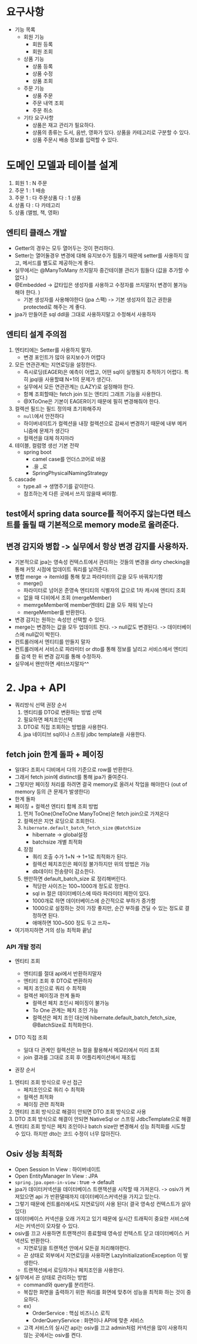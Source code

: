 # 요구사항
- 기능 목록
    - 회원 기능
        - 회원 등록
        - 회원 조회
    - 상품 기능
        - 상품 등록
        - 상품 수정
        - 상품 조회
    - 주문 기능 
        - 상품 주문
        - 주문 내역 조회
        - 주문 취소
    - 기타 요구사항
        - 상품은 재고 관리가 필요하다.
        - 상품의 종류는 도서, 음반, 영화가 있다. 상품을 카테고리로 구분할 수 있다.
        - 상품 주문시 배송 정보를 입력할 수 있다.

# 도메인 모델과 테이블 설계
1. 회원 1 : N 주문
2. 주문 1 : 1 배송
3. 주문 1 : 다 주문상품 다 : 1 상품
4. 상품 다 : 다 카테고리
5. 상품 (앨범, 책, 영화)

## 엔티티 클래스 개발
- Getter의 경우는 모두 열어두는 것이 편리하다.
- Setter는 열어둘경우 변경에 대해 유지보수가 힘들기 때문에 setter를 사용하지 않고, 메서드를 별도로 제공하는게 좋다.
- 실무에서는 @ManyToMany 쓰지말자 중간테이블 관리가 힘들다 (값을 추가할 수 없다.)
- @Embedded -> 값타입은 생성자를 사용하고 수정자를 쓰지말자( 변경이 불가능해야 한다. )
    - 기본 생성자를 사용해야한다 (jpa 스팩) -> 기본 생성자의 접근 권한을 protected로 해주는 게 좋다.
- jpa가 만들어준 sql ddl을 그대로 사용하지말고 수정해서 사용하자

## 엔티티 설계 주의점
1. 엔티티에는 Setter를 사용하지 말자.
    - 변경 포인트가 많아 유지보수가 어렵다
2. 모든 연관관계는 지연로딩을 설정한다.
    - 즉시로딩(EAGER)은 예측이 어렵고, 어떤 sql이 실행될지 추적하기 어렵다. 특히 jpql을 사용할떄 N+1의 문제가 생긴다.
    - 실무에서 모든 연관관계는 (LAZY)로 설정해야 한다.
    - 함꼐 조회할때는 fetch join 또는 엔티티 그래프 기능을 사용한다.
    - @XToOne은 기본이 EAGER이기 때문에 필히 변경해줘야 한다.
3. 컬렉션 필드는 필드 정의때 초기화해주자
    - `null`에서 안전하다
    - 하이버네이트가 컬렉션을 내장 컬렉션으로 감싸서 변경하기 때문에 내부 메커니즘에 문제가 생긴다
    - 컬렉션을 대체 하지마라
4. 테이블, 컬럼명 생선 기본 전략
    - spring boot
        - camel case를 언더스코어로 바꿈
        - .을 _로
        - SpringPhysicalNamingStrategy
5. cascade
    - type.all -> 생명주기를 같이한다.
    - 참조하는게 다른 곳에서 쓰지 않을때 써야함.

## test에서 spring data source를 적어주지 않는다면 테스트를 돌릴 때 기본적으로 memory mode로 올려준다.


## 변경 감지와 병합 -> 실무에서 항상 변경 감지를 사용하자.
- 기본적으로 jpa는 영속성 컨텍스트에서 관리하는 것들의 변경을 dirty checking을 통해 커밋 시점에 업데이트 쿼리를 날려준다.
- 병합 merge -> itemId를 통해 찾고 파라미터의 값을 모두 바꿔치기함
    - merge()
    - 파라미터로 넘어온 준영속 엔티티의 식별자의 값으로 1차 캐시에 엔티티 조회
    - 없을 때 디비에서 조회 (mergeMember)
    - memrgeMember에 member엔테티 값을 모두 채워 넣는다
    - mergeMember를 반환한다.
- 변경 감지는 원하는 속성만 선택할 수 있다.
- merge는 변경하는 값을 모두 업데이트 친다. -> null값도 변경된다. -> 데이터베이스에 null값이 박힌다.
- 컨트롤러에서 엔티티를 만들지 말자
- 컨트롤러에서 서비스로 파라미터 or dto를 통해 정보를 날리고 서비스에서 엔티티를 검색 한 뒤 변경 감지를 통해 수정하자.
- 실무에서 왠만하면 세터쓰지말자^^





# 2. Jpa  +  API
- 쿼리방식 선택 권장 순서
    1. 엔티티를 DTO로 변환하는 방법 선택
    2. 필요하면 페치조인선택
    3. DTO로 직접 조회하는 방법을 사용한다.
    4. jpa 네이티브 sql이나 스프링 jdbc template을 사용한다.


## fetch join 한계 돌파 + 페이징
- 일대다 조회시 디비에서 다의 기준으로 row를 반환한다.
- 그래서 fetch join에 distinct를 통해 jpa가 줄여준다.
- 그렇지만 페이징 처리를 하려면 결국 memory로 올려서 작업을 해야한다 (out of memory 등의 큰 문제가 발생한다)
- 한계 돌파
- 페이징 + 컬렉션 엔티티 함께 조회 방법
    1. 먼저 ToOne(OneToOne ManyToOne)은 fetch join으로 가져온다
    2. 컬렉션은 지연 로딩으로 조회한다.
    3. `hibernate.default_batch_fetch_size` `@BatchSize`
        - hibernate -> global설정
        - batchsize 개별 최적화
    4. 장점
        - 쿼리 호출 수가 1+N -> 1+1로 최적화가 된다.
        - 컬렉션 페치조인은 페이징 불가하지만 위의 방법은 가능
        - db데이터 전송량이 감소한다.
    5. 왠만하면 default_batch_size 로 정리해버린다.
        - 적당한 사이즈는 100~1000개 정도로 정한다.
        - sql in 절은 데이터베이스에 따라 파라미터 제한이 있다.
        - 1000개로 하면 데이터베이스에 순간적으로 부하가 증가함
        - 1000으로 설정하는 것이 가장 좋지만, 순간 부하를 견딜 수 있는 정도로 결정하면 된다.
        - 애매하면 100~500 정도 두고 쓰자~
- 여기까지하면 거의 성능 최적화 끝남

### API 개발 정리
- 엔티티 조회
    - 엔티티를 절대 api에서 반환하지말자
    - 엔티티 조회 후 DTO로 변환하자
    - 페치 조인으로 쿼리 수 최적화
    - 컬렉션 페이징과 한계 돌파
        - 컬렉션 페치 조인시 페이징이 불가능
        - To One 관계는 페치 조인 가능
        - 컬렉션은 페치 조인 대신에 hibernate.default_batch_fetch_size, @BatchSize로 최적화한다.
- DTO 직접 조회
    - 일대 다 관계인 컬렉션은 In 절을 활용해서 메모리에서 미리 조회
    - join 결과를 그대로 조회 후 어플리케이션에서 재조립

- 권장 순서
1. 엔티티 조회 방식으로 우선 접근
    - 페치조인으로 쿼리 수 최적화
    - 컬렉션 최적화
    - 페이징 관련 최적화
2. 엔티티 조회 방식으로 해결이 안되면 DTO 조회 방식으로 사용
3. DTO 조회 방식으로 해결이 안되면 NativeSql or 스프링 JdbcTemplate으로 해결
4. 엔티티 조회 방식은 페치 조인이나 batch size만 변경해서 성능 최적화를 시도할 수 있다. 하지만 dto는 코드 수정이 너무 많아진다.

## Osiv 성능 최적화
- Open Session In View : 하이버네이트
- Open EntityManager In View : JPA
- `spring.jpa.open-in-view` : true -> default
- jpa가 데이터커넥션을 데이터베이스 트랜잭션을 시작할 때 가져온다. -> osiv가 켜져있으면 api 가 반환댈때까지 데이터베이스커넥션을 가지고 있는다.
- 그렇기 때문에 컨트롤러에서도 지연로딩이 사용 된다( 결국 영속성 컨텍스트가 살아 있다)
- 데이터베이스 커넥션을 오래 가지고 있기 때문에 실시간 트래픽이 중요한 서비스에서는 커넥션이 모자랄 수 있다.
- osiv를 끄고 사용하면 트랜잭션이 종료할때 영속성 컨텍스트 닫고 데이터베이스 커넥션도 반환한다.
    - 지연로딩을 트랜잭션 안에서 모든걸 처리해야한다.
    - 끈 상태로 외부에서 지연로딩을 사용하면 LazyInitializationException 이 발생한다.
    - 트랜잭션에서 로딩하거나 페치조인을 사용한다.
- 실무에서 끈 상태로 관리하는 방법
    - command와 query를 분리한다.
    - 복잡한 화면을 출력하기 위한 쿼리를 화면에 맞추어 성능을 최적화 하는 것이 중요하다.
    - ex)
        - OrderService : 핵심 비즈니스 로직
        - OrderQueryService : 화면이나 API에 맞춘 서비스
    - 고객 서비스의 실시간 api는 osiv를 끄고 admin처럼 커넥션을 많이 사용하지 않는 곳에서는 osiv를 켠다.
